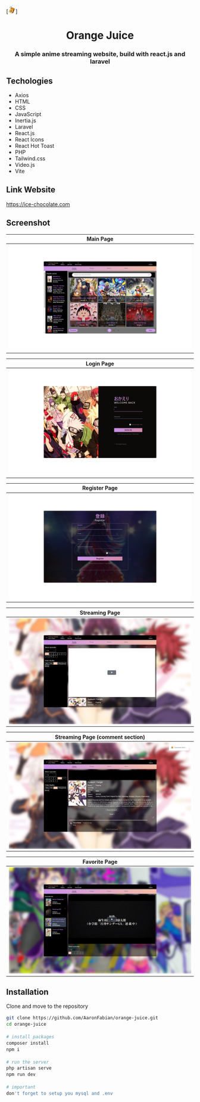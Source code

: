 [![MasterHead](public/img/orange_juice_logo_icon.png)]
<h1 align="center">Orange Juice</h1>
<h3 align="center">A simple anime streaming website, build with react.js and laravel </h3>

## Techologies

- Axios
- HTML
- CSS
- JavaScript
- Inertia.js
- Laravel
- React.js
- React Icons
- React Hot Toast
- PHP
- Tailwind.css
- Video.js
- Vite

## Link Website

https://ice-chocolate.com

## Screenshot
| Main Page                           |
| --------------------------------------- |
| ![login page](public/img/pages_img/main_page.png) |

| Login Page                           |
| ------------------------------------ |
| ![login page](public/img/pages_img/login_page.png) |

| Register Page                           |
| ---------------------------------------- |
| ![login page](public/img/pages_img/register_page.png) |

| Streaming Page                           |
| ------------------------------------- |
| ![login page](public/img/pages_img/watch_page.png) |

| Streaming Page (comment section)                           |
| ------------------------------------ |
| ![login page](public/img/pages_img/watch_page_comment.png) |

| Favorite Page                           |
| --------------------------------------- |
| ![login page](public/img/pages_img/favorite_page.png) |

## Installation

Clone and move to the repository

```bash
git clone https://github.com/AaronFabian/orange-juice.git
cd orange-juice

# install packages
composer install
npm i

# run the server
php artisan serve
npm run dev

# important
don't forget to setup you mysql and .env
```
